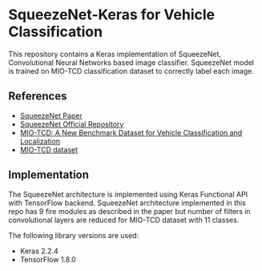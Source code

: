 # SqueezeNet-Keras for Vehicle Classification

This repository contains a Keras implementation of SqueezeNet, Convolutional Neural Networks based image classifier.
SqueezeNet model is trained on MIO-TCD classification dataset to correctly label each image.

## References
* [SqueezeNet Paper](https://arxiv.org/pdf/1602.07360.pdf)
* [SqueezeNet Official Repository](https://github.com/DeepScale/SqueezeNet)
* [MIO-TCD: A New Benchmark Dataset for Vehicle Classification and Localization](https://ieeexplore.ieee.org/document/8387876)
* [MIO-TCD dataset](http://podoce.dinf.usherbrooke.ca/challenge/dataset/)

## Implementation
The SqueezeNet architecture is implemented using Keras Functional API with TensorFlow backend. SqueezeNet architecture implemented in this repo has 9 fire modules as described in the paper but number of filters in convolutional layers are reduced for MIO-TCD dataset with 11 classes.

The following library versions are used:
* Keras 2.2.4
* TensorFlow 1.8.0
